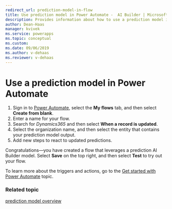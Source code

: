 ```yaml
---
redirect_url: prediction-model-in-flow
title: Use prediction model in Power Automate -  AI Builder | Microsoft Docs
description: Provides information about how to use a prediction model in Power Automate.
author: Dean-Haas
manager: kvivek
ms.service: powerapps
ms.topic: conceptual
ms.custom: 
ms.date: 09/06/2019
ms.author: v-dehaas
ms.reviewer: v-dehaas
---
```


# Use a prediction model in Power Automate

1. Sign in to [Power Automate](https://flow.microsoft.com/), select the **My flows** tab, and then select **Create from blank**.
1. Enter a name for your flow.
1. Search for *Dynamics365* and then select **When a record is updated**.
1. Select the organization name, and then select the entity that contains your prediction model output.
1. Add new steps to react to updated predictions.

Congratulations—you have created a flow that leverages a prediction AI Builder model. Select **Save** on the top right, and then select **Test** to try out your flow.

To learn more about the triggers and actions, go to the [Get started with Power Automate](/flow/getting-started) topic.

### Related topic

[prediction model overview](prediction-overview.md)
